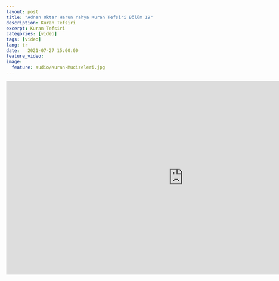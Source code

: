 ```yaml
---
layout: post
title: "Adnan Oktar Harun Yahya Kuran Tefsiri Bölüm 19"
description: Kuran Tefsiri
excerpt: Kuran Tefsiri
categories: [video]
tags: [video]
lang: tr
date:   2021-07-27 15:00:00
feature_video: 
image:
  feature: audio/Kuran-Mucizeleri.jpg
---
```


<div class="responsive-wrap">
<iframe width="950" height="520" src="https://e.pcloud.link/publink/show?code=XZ8yb0ZalyAUpt3vDRYKr53mSxxgR47rHWy" title="YouTube video player" frameborder="0" allow="accelerometer; autoplay; clipboard-write; encrypted-media; gyroscope; picture-in-picture" allowfullscreen></iframe>
</div>


